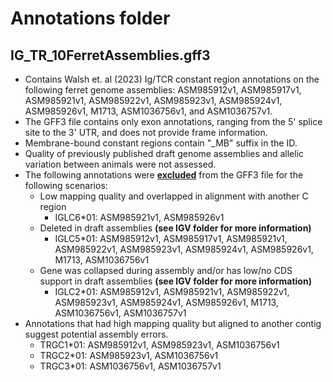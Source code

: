 # Annotations folder
## **IG_TR_10FerretAssemblies.gff3**
- Contains Walsh et. al (2023) Ig/TCR constant region annotations on the following ferret genome assemblies: ASM985912v1, ASM985917v1, ASM985921v1, ASM985922v1, ASM985923v1, ASM985924v1, ASM985926v1, M1713, ASM1036756v1, and ASM1036757v1.
- The GFF3 file contains only exon annotations, ranging from the 5' splice site to the 3' UTR, and does not provide frame information.
- Membrane-bound constant regions contain "_MB" suffix in the ID.
- Quality of previously published draft genome assemblies and allelic variation between animals were not assessed.
- The following annotations were <ins>**excluded**</ins> from the GFF3 file for the following scenarios:
   - Low mapping quality and overlapped in alignment with another C region 
      -   IGLC6*01: ASM985921v1, ASM985926v1
   - Deleted in draft assemblies **(see IGV folder for more information)**
      -   IGLC5*01: ASM985912v1, ASM985917v1, ASM985921v1, ASM985922v1, ASM985923v1, ASM985924v1, ASM985926v1, M1713, ASM1036756v1
   - Gene was collapsed during assembly and/or has low/no CDS support in draft assemblies **(see IGV folder for more information)**
      - IGLC2*01: ASM985912v1, ASM985921v1, ASM985922v1, ASM985923v1, ASM985924v1, ASM985926v1, M1713, ASM1036756v1, ASM1036757v1
- Annotations that had high mapping quality but aligned to another contig suggest potential assembly errors.
   - TRGC1*01: ASM985912v1, ASM985923v1, ASM1036756v1
   - TRGC2*01: ASM985923v1, ASM1036756v1
   - TRGC3*01: ASM1036756v1, ASM1036757v1
